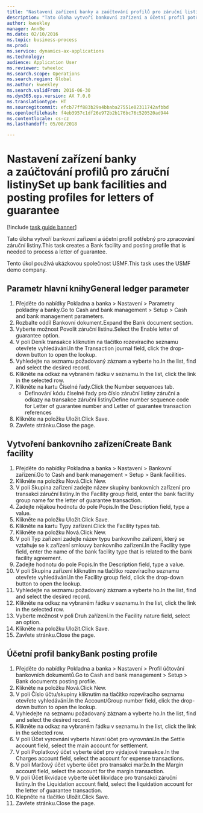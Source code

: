 ```yaml
--- 
title: "Nastavení zařízení banky a zaúčtování profilů pro záruční listiny"
description: "Tato úloha vytvoří bankovní zařízení a účetní profil potřebný pro zpracování záruční listiny."
author: kweekley
manager: AnnBe
ms.date: 02/10/2016
ms.topic: business-process
ms.prod: 
ms.service: dynamics-ax-applications
ms.technology: 
audience: Application User
ms.reviewer: twheeloc
ms.search.scope: Operations
ms.search.region: Global
ms.author: kweekley
ms.search.validFrom: 2016-06-30
ms.dyn365.ops.version: AX 7.0.0
ms.translationtype: HT
ms.sourcegitcommit: efcb77ff883b29a4bbaba27551e02311742afbbd
ms.openlocfilehash: f4eb3957c1df26e972b2b176bc76c520520ad944
ms.contentlocale: cs-cz
ms.lasthandoff: 05/08/2018

---
```

# <a name="set-up-bank-facilities-and-posting-profiles-for-letters-of-guarantee"></a><span data-ttu-id="2f9d1-103">Nastavení zařízení banky a zaúčtování profilů pro záruční listiny</span><span class="sxs-lookup"><span data-stu-id="2f9d1-103">Set up bank facilities and posting profiles for letters of guarantee</span></span>

[!include [task guide banner](../../includes/task-guide-banner.md)]

<span data-ttu-id="2f9d1-104">Tato úloha vytvoří bankovní zařízení a účetní profil potřebný pro zpracování záruční listiny.</span><span class="sxs-lookup"><span data-stu-id="2f9d1-104">This task creates a Bank facility and posting profile that is needed to process a letter of guarantee.</span></span>



<span data-ttu-id="2f9d1-105">Tento úkol používá ukázkovou společnost USMF.</span><span class="sxs-lookup"><span data-stu-id="2f9d1-105">This task uses the USMF demo company.</span></span> 




## <a name="general-ledger-parameter"></a><span data-ttu-id="2f9d1-106">Parametr hlavní knihy</span><span class="sxs-lookup"><span data-stu-id="2f9d1-106">General ledger parameter</span></span>
1. <span data-ttu-id="2f9d1-107">Přejděte do nabídky Pokladna a banka > Nastavení > Parametry pokladny a banky.</span><span class="sxs-lookup"><span data-stu-id="2f9d1-107">Go to Cash and bank management > Setup > Cash and bank management parameters.</span></span>
2. <span data-ttu-id="2f9d1-108">Rozbalte oddíl Bankovní dokument.</span><span class="sxs-lookup"><span data-stu-id="2f9d1-108">Expand the Bank document section.</span></span>
3. <span data-ttu-id="2f9d1-109">Vyberte možnost Povolit záruční listinu.</span><span class="sxs-lookup"><span data-stu-id="2f9d1-109">Select the Enable letter of guarantee option.</span></span>
4. <span data-ttu-id="2f9d1-110">V poli Deník transakce kliknutím na tlačítko rozevíracího seznamu otevřete vyhledávání.</span><span class="sxs-lookup"><span data-stu-id="2f9d1-110">In the Transaction journal field, click the drop-down button to open the lookup.</span></span>
5. <span data-ttu-id="2f9d1-111">Vyhledejte na seznamu požadovaný záznam a vyberte ho.</span><span class="sxs-lookup"><span data-stu-id="2f9d1-111">In the list, find and select the desired record.</span></span>
6. <span data-ttu-id="2f9d1-112">Klikněte na odkaz na vybraném řádku v seznamu.</span><span class="sxs-lookup"><span data-stu-id="2f9d1-112">In the list, click the link in the selected row.</span></span>
7. <span data-ttu-id="2f9d1-113">Klikněte na kartu Číselné řady.</span><span class="sxs-lookup"><span data-stu-id="2f9d1-113">Click the Number sequences tab.</span></span>
    * <span data-ttu-id="2f9d1-114">Definování kódu číselné řady pro číslo záruční listiny záruční a odkazy na transakce záruční listiny</span><span class="sxs-lookup"><span data-stu-id="2f9d1-114">Define number sequence code for Letter of guarantee number and Letter of guarantee transaction references</span></span>  
8. <span data-ttu-id="2f9d1-115">Klikněte na položku Uložit.</span><span class="sxs-lookup"><span data-stu-id="2f9d1-115">Click Save.</span></span>
9. <span data-ttu-id="2f9d1-116">Zavřete stránku.</span><span class="sxs-lookup"><span data-stu-id="2f9d1-116">Close the page.</span></span>

## <a name="create-bank-facility"></a><span data-ttu-id="2f9d1-117">Vytvoření bankovního zařízení</span><span class="sxs-lookup"><span data-stu-id="2f9d1-117">Create Bank facility</span></span>
1. <span data-ttu-id="2f9d1-118">Přejděte do nabídky Pokladna a banka > Nastavení > Bankovní zařízení.</span><span class="sxs-lookup"><span data-stu-id="2f9d1-118">Go to Cash and bank management > Setup > Bank facilities.</span></span>
2. <span data-ttu-id="2f9d1-119">Klikněte na položku Nová.</span><span class="sxs-lookup"><span data-stu-id="2f9d1-119">Click New.</span></span>
3. <span data-ttu-id="2f9d1-120">V poli Skupina zařízení zadejte název skupiny bankovních zařízení pro transakci záruční listiny.</span><span class="sxs-lookup"><span data-stu-id="2f9d1-120">In the Facility group field, enter the bank facility group name for the letter of guarantee transaction.</span></span>
4. <span data-ttu-id="2f9d1-121">Zadejte nějakou hodnotu do pole Popis.</span><span class="sxs-lookup"><span data-stu-id="2f9d1-121">In the Description field, type a value.</span></span>
5. <span data-ttu-id="2f9d1-122">Klikněte na položku Uložit.</span><span class="sxs-lookup"><span data-stu-id="2f9d1-122">Click Save.</span></span>
6. <span data-ttu-id="2f9d1-123">Klikněte na kartu Typy zařízení.</span><span class="sxs-lookup"><span data-stu-id="2f9d1-123">Click the Facility types tab.</span></span>
7. <span data-ttu-id="2f9d1-124">Klikněte na položku Nová.</span><span class="sxs-lookup"><span data-stu-id="2f9d1-124">Click New.</span></span>
8. <span data-ttu-id="2f9d1-125">V poli Typ zařízení zadejte název typu bankovního zařízení, který se vztahuje se k zařízení smlouvy bankovního zařízení.</span><span class="sxs-lookup"><span data-stu-id="2f9d1-125">In the Facility type field, enter the name of the bank facility type that is related to the bank facility agreement.</span></span>
9. <span data-ttu-id="2f9d1-126">Zadejte hodnotu do pole Popis.</span><span class="sxs-lookup"><span data-stu-id="2f9d1-126">In the Description field, type a value.</span></span>
10. <span data-ttu-id="2f9d1-127">V poli Skupina zařízení kliknutím na tlačítko rozevíracího seznamu otevřete vyhledávání.</span><span class="sxs-lookup"><span data-stu-id="2f9d1-127">In the Facility group field, click the drop-down button to open the lookup.</span></span>
11. <span data-ttu-id="2f9d1-128">Vyhledejte na seznamu požadovaný záznam a vyberte ho.</span><span class="sxs-lookup"><span data-stu-id="2f9d1-128">In the list, find and select the desired record.</span></span>
12. <span data-ttu-id="2f9d1-129">Klikněte na odkaz na vybraném řádku v seznamu.</span><span class="sxs-lookup"><span data-stu-id="2f9d1-129">In the list, click the link in the selected row.</span></span>
13. <span data-ttu-id="2f9d1-130">Vyberte možnost v poli Druh zařízení.</span><span class="sxs-lookup"><span data-stu-id="2f9d1-130">In the Facility nature field, select an option.</span></span>
14. <span data-ttu-id="2f9d1-131">Klikněte na položku Uložit.</span><span class="sxs-lookup"><span data-stu-id="2f9d1-131">Click Save.</span></span>
15. <span data-ttu-id="2f9d1-132">Zavřete stránku.</span><span class="sxs-lookup"><span data-stu-id="2f9d1-132">Close the page.</span></span>

## <a name="bank-posting-profile"></a><span data-ttu-id="2f9d1-133">Účetní profil banky</span><span class="sxs-lookup"><span data-stu-id="2f9d1-133">Bank posting profile</span></span>
1. <span data-ttu-id="2f9d1-134">Přejděte do nabídky Pokladna a banka > Nastavení > Profil účtování bankovních dokumentů.</span><span class="sxs-lookup"><span data-stu-id="2f9d1-134">Go to Cash and bank management > Setup > Bank documents posting profile.</span></span>
2. <span data-ttu-id="2f9d1-135">Klikněte na položku Nová.</span><span class="sxs-lookup"><span data-stu-id="2f9d1-135">Click New.</span></span>
3. <span data-ttu-id="2f9d1-136">V poli Číslo účtu/skupiny kliknutím na tlačítko rozevíracího seznamu otevřete vyhledávání.</span><span class="sxs-lookup"><span data-stu-id="2f9d1-136">In the Account/Group number field, click the drop-down button to open the lookup.</span></span>
4. <span data-ttu-id="2f9d1-137">Vyhledejte na seznamu požadovaný záznam a vyberte ho.</span><span class="sxs-lookup"><span data-stu-id="2f9d1-137">In the list, find and select the desired record.</span></span>
5. <span data-ttu-id="2f9d1-138">Klikněte na odkaz na vybraném řádku v seznamu.</span><span class="sxs-lookup"><span data-stu-id="2f9d1-138">In the list, click the link in the selected row.</span></span>
6. <span data-ttu-id="2f9d1-139">V poli Účet vyrovnání vyberte hlavní účet pro vyrovnání.</span><span class="sxs-lookup"><span data-stu-id="2f9d1-139">In the Settle account field, select the main account for settlement.</span></span>
7. <span data-ttu-id="2f9d1-140">V poli Poplatkový účet vyberte účet pro výdajové transakce.</span><span class="sxs-lookup"><span data-stu-id="2f9d1-140">In the Charges account field, select the account for expense transactions.</span></span>
8. <span data-ttu-id="2f9d1-141">V poli Maržový účet vyberte účet pro transakci marže.</span><span class="sxs-lookup"><span data-stu-id="2f9d1-141">In the Margin account field, select the account for the margin transaction.</span></span>
9. <span data-ttu-id="2f9d1-142">V poli Účet likvidace vyberte účet likvidace pro transakci záruční listiny.</span><span class="sxs-lookup"><span data-stu-id="2f9d1-142">In the Liquidation account field, select the liquidation account for the letter of guarantee transaction.</span></span> 
10. <span data-ttu-id="2f9d1-143">Klepněte na tlačítko Uložit.</span><span class="sxs-lookup"><span data-stu-id="2f9d1-143">Click Save.</span></span>
11. <span data-ttu-id="2f9d1-144">Zavřete stránku.</span><span class="sxs-lookup"><span data-stu-id="2f9d1-144">Close the page.</span></span>


